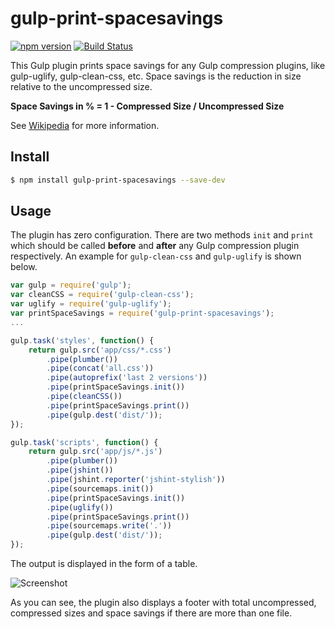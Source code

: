 # gulp-print-spacesavings

[![npm version](https://badge.fury.io/js/gulp-print-spacesavings.svg)](https://badge.fury.io/js/gulp-print-spacesavings) [![Build Status](https://api.travis-ci.org/ova2/gulp-print-spacesavings.svg)](https://travis-ci.org/ova2/gulp-print-spacesavings)

This Gulp plugin prints space savings for any Gulp compression plugins, like gulp-uglify, gulp-clean-css, etc. Space savings is the reduction in size relative to the uncompressed size.

__Space Savings in % = 1 - Compressed Size / Uncompressed Size__

See [Wikipedia][Wikipedia] for more information.

## Install

```sh
$ npm install gulp-print-spacesavings --save-dev
```

## Usage

The plugin has zero configuration. There are two methods `init` and `print` which should be called __before__ and __after__ any Gulp compression plugin respectively. An example for `gulp-clean-css` and `gulp-uglify` is shown below.

```js
var gulp = require('gulp');
var cleanCSS = require('gulp-clean-css');
var uglify = require('gulp-uglify');
var printSpaceSavings = require('gulp-print-spacesavings');
...

gulp.task('styles', function() {
    return gulp.src('app/css/*.css')
        .pipe(plumber())
        .pipe(concat('all.css'))
        .pipe(autoprefix('last 2 versions'))
        .pipe(printSpaceSavings.init())
        .pipe(cleanCSS())
        .pipe(printSpaceSavings.print())
        .pipe(gulp.dest('dist/'));
});

gulp.task('scripts', function() {
    return gulp.src('app/js/*.js')
        .pipe(plumber())
        .pipe(jshint())
        .pipe(jshint.reporter('jshint-stylish'))
        .pipe(sourcemaps.init())
        .pipe(printSpaceSavings.init())
        .pipe(uglify())
        .pipe(printSpaceSavings.print())
        .pipe(sourcemaps.write('.'))
        .pipe(gulp.dest('dist/'));
});
```

The output is displayed in the form of a table.

![Screenshot](https://raw.githubusercontent.com/ova2/gulp-print-spacesavings/master/space-savings-output.png)

As you can see, the plugin also displays a footer with total uncompressed, compressed sizes and space savings if there are more than one file.

[Wikipedia]: https://en.wikipedia.org/wiki/Data_compression_ratio